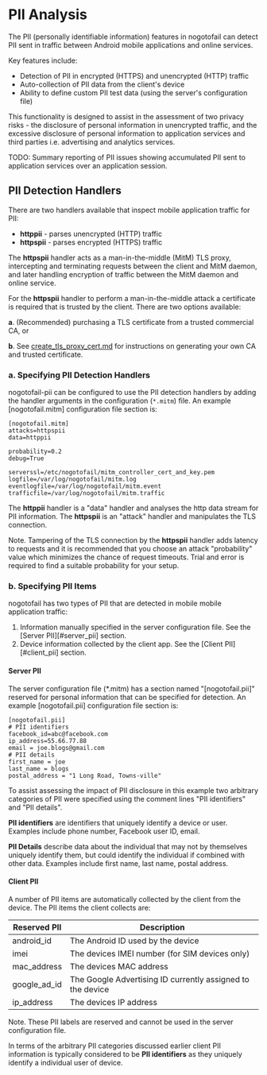 # PII Analysis

The PII (personally identifiable information) features in nogotofail can detect PII sent in traffic between Android mobile applications and online services.

Key features include:
- Detection of PII in encrypted (HTTPS) and unencrypted (HTTP) traffic
- Auto-collection of PII data from the client's device
- Ability to define custom PII test data (using the server's configuration file)

This functionality is designed to assist in the assessment of two privacy risks - the disclosure of personal information in unencrypted traffic, and the excessive disclosure of personal information to application services and third parties i.e. advertising and analytics services.

TODO: Summary reporting of PII issues showing accumulated PII sent to application services over an  application session.

## <a name="pii_detection_handlers"></a>PII Detection Handlers

There are two handlers available that inspect mobile application traffic for PII:
- **httppii** - parses unencrypted (HTTP) traffic
- **httpspii** - parses encrypted (HTTPS) traffic

The **httpspii** handler acts as a man-in-the-middle (MitM) TLS proxy, intercepting and terminating requests between the client and MitM daemon, and later handling encryption of traffic between the MitM daemon and online service.

For the **httpspii** handler to perform a man-in-the-middle attack a certificate is required that is trusted by the client. There are two options available:

**a**. (Recommended) purchasing a TLS certificate from a trusted commercial CA, or

**b**. See [create_tls_proxy_cert.md](create_tls_proxy_cert.md) for instructions on generating your own CA and trusted certificate.

### a. Specifying PII Detection Handlers

nogotofail-pii can be configured to use the PII detection handlers by adding the handler arguments in the configuration (`*.mitm`) file. An example [nogotofail.mitm] configuration file section is:
```
[nogotofail.mitm]
attacks=httpspii
data=httppii

probability=0.2
debug=True

serverssl=/etc/nogotofail/mitm_controller_cert_and_key.pem
logfile=/var/log/nogotofail/mitm.log
eventlogfile=/var/log/nogotofail/mitm.event
trafficfile=/var/log/nogotofail/mitm.traffic
```

The **httppii** handler is a "data" handler and analyses the http data stream for PII information. The **httpspii** is an "attack" handler and manipulates the TLS connection.

Note. Tampering of the TLS connection by the **httpspii** handler adds latency to requests and it is recommended that you choose an attack "probability" value which minimizes the chance of request timeouts. Trial and error is required to find a suitable probability for your setup.

### b. Specifying PII Items

nogotofail has two types of PII that are detected in mobile mobile application traffic:
1. Information manually specified in the server configuration file. See the [Server PII][#server_pii] section.
2. Device information collected by the client app. See the [Client PII][#client_pii] section.

<a name="server_pii"></a>
#### Server PII

The server configuration file (*.mitm) has a section named "[nogotofail.pii]" reserved for personal information that can be specified for detection. An example [nogotofail.pii] configuration file section is:

```
[nogotofail.pii]
# PII identifiers
facebook_id=abc@facebook.com
ip_address=55.66.77.88
email = joe.blogs@gmail.com
# PII details
first_name = joe
last_name = blogs
postal_address = "1 Long Road, Towns-ville"
```

To assist assessing the impact of PII disclosure in this example two arbitrary categories of PII were specified using the comment lines "PII identifiers" and "PII details".

**PII identifiers** are identifiers that uniquely identify a device or user. Examples include phone number, Facebook user ID, email.

**PII Details** describe data about the individual that may not by themselves uniquely identify them, but could identify the individual if combined with other data. Examples include first name, last name, postal address.

<a name="client_pii"></a>
#### Client PII

A number of PII items are automatically collected by the client from the device. The PII items the client collects are:

| Reserved PII | Description |
|--------------|---|
| android_id | The Android ID used by the device  |
| imei | The devices IMEI number (for SIM devices only) |
| mac_address | The devices MAC address  |
| google_ad_id | The Google Advertising ID currently assigned to the device  |
| ip_address | The devices IP address  |

Note. These PII labels are reserved and cannot be used in the server configuration file.

In terms of the arbitrary PII categories discussed earlier client PII information is typically considered to be **PII identifiers** as they uniquely identify a individual user of device.
